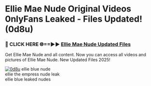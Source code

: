 # Ellie Mae Nude Original Videos 0nlyFans Leaked - Files Updated! (0d8u)

<h3>🔴 CLICK HERE 🌐==►► <a href="https://tinyurl.com/yrmya6cz" rel="nofollow">Ellie Mae Nude Updated Files</a></h3>

Get Ellie Mae Nude and all content. Now you can access all videos and pictures of Ellie Mae Nude. New Updated Files 2025!

[![0d8u](https://i.imgur.com/FMdXYCs.gif)](https://tinyurl.com/yrmya6cz)
ellie blue nude<br>
ellie the empress nude leak<br>
ellie blue leaked nudes